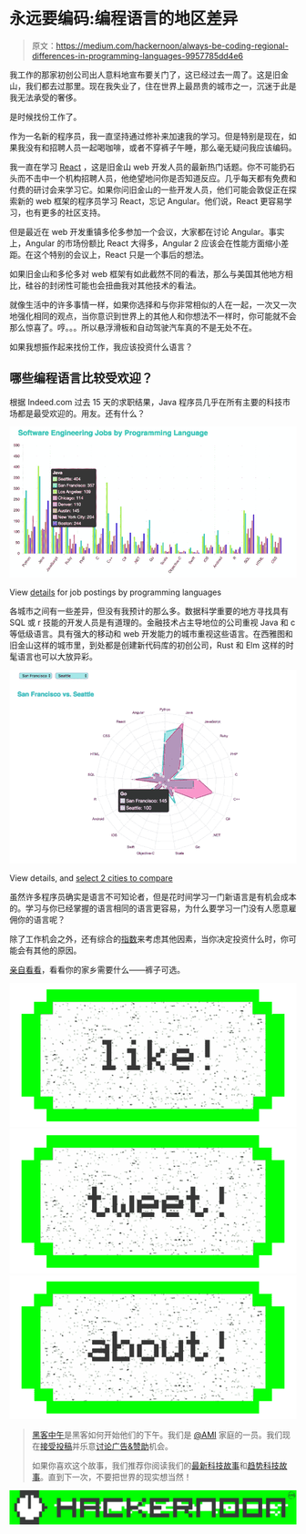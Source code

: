 # 永远要编码:编程语言的地区差异

> 原文：<https://medium.com/hackernoon/always-be-coding-regional-differences-in-programming-languages-9957785dd4e6>

我工作的那家初创公司出人意料地宣布要关门了，这已经过去一周了。这是旧金山，我们都去过那里。现在我失业了，住在世界上最昂贵的城市之一，沉迷于此是我无法承受的奢侈。

是时候找份工作了。

作为一名新的程序员，我一直坚持通过修补来加速我的学习。但是特别是现在，如果我没有和招聘人员一起喝咖啡，或者不穿裤子午睡，那么毫无疑问我应该编码。

我一直在学习 [React](https://hackernoon.com/tagged/react) ，这是旧金山 web 开发人员的最新热门话题。你不可能扔石头而不击中一个机构招聘人员，他绝望地问你是否知道反应。几乎每天都有免费和付费的研讨会来学习它。如果你问旧金山的一些开发人员，他们可能会敦促正在探索新的 web 框架的程序员学习 React，忘记 Angular。他们说，React 更容易学习，也有更多的社区支持。

但是最近在 web 开发重镇多伦多参加一个会议，大家都在讨论 Angular。事实上，Angular 的市场份额比 React 大得多，Angular 2 应该会在性能方面缩小差距。在这个特别的会议上，React 只是一个事后的想法。

如果旧金山和多伦多对 web 框架有如此截然不同的看法，那么与美国其他地方相比，硅谷的封闭性可能也会扭曲我对其他技术的看法。

就像生活中的许多事情一样，如果你选择和与你非常相似的人在一起，一次又一次地强化相同的观点，当你意识到世界上的其他人和你想法不一样时，你可能就不会那么惊喜了。哼。。。所以悬浮滑板和自动驾驶汽车真的不是无处不在。

如果我想振作起来找份工作，我应该投资什么语言？

## 哪些编程语言比较受欢迎？

根据 Indeed.com 过去 15 天的求职结果，Java 程序员几乎在所有主要的科技市场都是最受欢迎的。用友。还有什么？

![](img/1f67283106cef8ffa2d3d5d72a8c2e93.png)

View [details](http://indeed.meowsergirl.com/#all-cities) for job postings by programming languages

各城市之间有一些差异，但没有我预计的那么多。数据科学重要的地方寻找具有 SQL 或 r 技能的开发人员是有道理的。金融技术占主导地位的公司重视 Java 和 c 等低级语言。具有强大的移动和 web 开发能力的城市重视这些语言。在西雅图和旧金山这样的城市里，到处都是创建新代码库的初创公司，Rust 和 Elm 这样的时髦语言也可以大放异彩。

![](img/937ef85f802d596371ba7c7a66aa8832.png)

View details, and [select 2 cities to compare](http://indeed.meowsergirl.com/#city-compare)

虽然许多程序员确实是语言不可知论者，但是花时间学习一门新语言是有机会成本的。学习与你已经掌握的语言相同的语言更容易，为什么要学习一门没有人愿意雇佣你的语言呢？

除了工作机会之外，还有综合的[指数](http://www.tiobe.com/tiobe-index/)来考虑其他因素，当你决定投资什么时，你可能会有其他的原因。

[亲自看看](http://indeed.meowsergirl.com/)，看看你的家乡需要什么——裤子可选。

[![](img/50ef4044ecd4e250b5d50f368b775d38.png)](http://bit.ly/HackernoonFB)[![](img/979d9a46439d5aebbdcdca574e21dc81.png)](https://goo.gl/k7XYbx)[![](img/2930ba6bd2c12218fdbbf7e02c8746ff.png)](https://goo.gl/4ofytp)

> [黑客中午](http://bit.ly/Hackernoon)是黑客如何开始他们的下午。我们是 [@AMI](http://bit.ly/atAMIatAMI) 家庭的一员。我们现在[接受投稿](http://bit.ly/hackernoonsubmission)并乐意[讨论广告&赞助](mailto:partners@amipublications.com)机会。
> 
> 如果你喜欢这个故事，我们推荐你阅读我们的[最新科技故事](http://bit.ly/hackernoonlatestt)和[趋势科技故事](https://hackernoon.com/trending)。直到下一次，不要把世界的现实想当然！

[![](img/be0ca55ba73a573dce11effb2ee80d56.png)](https://goo.gl/Ahtev1)